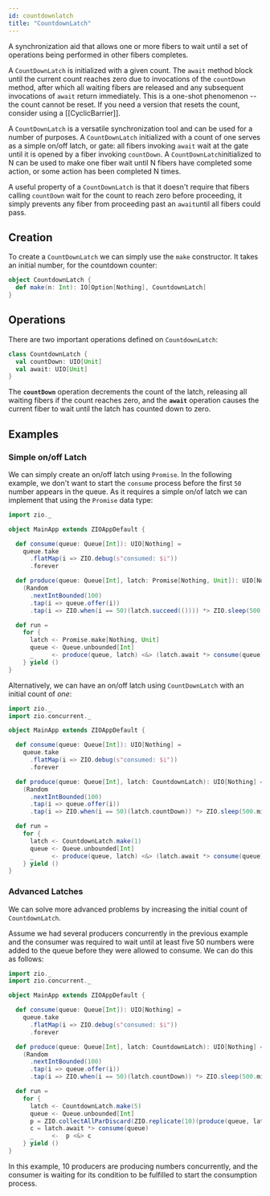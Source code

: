 ```yaml
---
id: countdownlatch
title: "CountdownLatch"
---
```

A synchronization aid that allows one or more fibers to wait until a set of operations being performed in other fibers
completes.

A `CountDownLatch` is initialized with a given count. The `await` method block until the current count reaches zero due
to invocations of the `countDown` method, after which all waiting fibers are released and any subsequent invocations
of `await` return immediately. This is a one-shot phenomenon -- the count cannot be reset. If you need a version that
resets the count, consider using a [[CyclicBarrier]].

A `CountDownLatch` is a versatile synchronization tool and can be used for a number of purposes. A `CountDownLatch`
initialized with a count of one serves as a simple on/off latch, or gate: all fibers invoking `await` wait at the gate
until it is opened by a fiber invoking `countDown`. A `CountDownLatch`initialized to N can be used to make one fiber
wait until N fibers have completed some action, or some action has been completed N times.

A useful property of a `CountDownLatch` is that it doesn't require that fibers calling `countDown` wait for the count to
reach zero before proceeding, it simply prevents any fiber from proceeding past an `await`until all fibers could pass.

## Creation

To create a `CountDownLatch` we can simply use the `make` constructor. It takes an initial number, for the countdown counter:

```scala
object CountdownLatch {
  def make(n: Int): IO[Option[Nothing], CountdownLatch]
}
```

## Operations

There are two important operations defined on `CountdownLatch`:

```scala
class CountdownLatch {
  val countDown: UIO[Unit]
  val await: UIO[Unit]
}
```

The **`countDown`** operation decrements the count of the latch, releasing all waiting fibers if the count reaches zero, and the **`await`** operation causes the current fiber to wait until the latch has counted down to zero.

## Examples

### Simple on/off Latch

We can simply create an on/off latch using `Promise`. In the following example, we don't want to start the `consume` process before the first `50` number appears in the queue. As it requires a simple on/of latch we can implement that using the `Promise` data type:

```scala mdoc:compile-only
import zio._

object MainApp extends ZIOAppDefault {

  def consume(queue: Queue[Int]): UIO[Nothing] =
    queue.take
      .flatMap(i => ZIO.debug(s"consumed: $i"))
      .forever

  def produce(queue: Queue[Int], latch: Promise[Nothing, Unit]): UIO[Nothing] =
    (Random
      .nextIntBounded(100)
      .tap(i => queue.offer(i))
      .tap(i => ZIO.when(i == 50)(latch.succeed(()))) *> ZIO.sleep(500.millis)).forever

  def run =
    for {
      latch <- Promise.make[Nothing, Unit]
      queue <- Queue.unbounded[Int]
      _     <- produce(queue, latch) <&> (latch.await *> consume(queue))
    } yield ()
}
```

Alternatively, we can have an on/off latch using `CountDownLatch` with an initial count of _one_:

```scala mdoc:compile-only
import zio._
import zio.concurrent._

object MainApp extends ZIOAppDefault {

  def consume(queue: Queue[Int]): UIO[Nothing] =
    queue.take
      .flatMap(i => ZIO.debug(s"consumed: $i"))
      .forever

  def produce(queue: Queue[Int], latch: CountdownLatch): UIO[Nothing] =
    (Random
      .nextIntBounded(100)
      .tap(i => queue.offer(i))
      .tap(i => ZIO.when(i == 50)(latch.countDown)) *> ZIO.sleep(500.millis)).forever

  def run =
    for {
      latch <- CountdownLatch.make(1)
      queue <- Queue.unbounded[Int]
      _     <- produce(queue, latch) <&> (latch.await *> consume(queue))
    } yield ()
}
```

### Advanced Latches

We can solve more advanced problems by increasing the initial count of `CountdownLatch`.

Assume we had several producers concurrently in the previous example and the consumer was required to wait until at least five 50 numbers were added to the queue before they were allowed to consume. We can do this as follows:

```scala mdoc:compile-only
import zio._
import zio.concurrent._

object MainApp extends ZIOAppDefault {

  def consume(queue: Queue[Int]): UIO[Nothing] =
    queue.take
      .flatMap(i => ZIO.debug(s"consumed: $i"))
      .forever

  def produce(queue: Queue[Int], latch: CountdownLatch): UIO[Nothing] =
    (Random
      .nextIntBounded(100)
      .tap(i => queue.offer(i))
      .tap(i => ZIO.when(i == 50)(latch.countDown)) *> ZIO.sleep(500.millis)).forever

  def run =
    for {
      latch <- CountdownLatch.make(5)
      queue <- Queue.unbounded[Int]
      p = ZIO.collectAllParDiscard(ZIO.replicate(10)(produce(queue, latch)))
      c = latch.await *> consume(queue)
      _     <-  p <&> c
    } yield ()
}
```

In this example, 10 producers are producing numbers concurrently, and the consumer is waiting for its condition to be fulfilled to start the consumption process.
